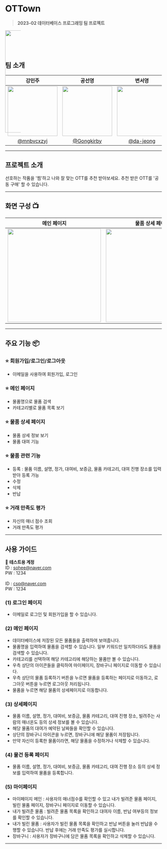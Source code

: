 # OTTown
> **2023-02 데이터베이스 프로그래밍 팀 프로젝트** 

<div align="center" style="width:50px; height:50px" >
 <img width="329px" src="https://github.com/mnbvcxzyj/DBDB-deep/assets/101444425/1a485402-d3b9-40b1-a10b-72fac7017bf5" alt="joongologo" border="0">
</div>

<br/>

## 팀 소개

|      강민주       |          공선영         |       변서영           |            유경민           |                                                                                                  
| :------------------------------------------------------------------------------: | :---------------------------------------------------------------------------------------------------------------------------------------------------: | :---------------------------------------------------------------------------------------------------------------------------------------------------------------------------------------------------: | :---------------------------------------------------------------------------------------------------------------------------------------------------------------------------------------------------: | 
|   <img width="160px" src="https://avatars.githubusercontent.com/u/101444425?v=4"  />    |                      <img width="160px" src="https://avatars.githubusercontent.com/u/102174849?v=4" />    |                   <img width="160px" src="https://avatars.githubusercontent.com/u/80518843?v=4"/>   |                     <img width="160px" src="https://avatars.githubusercontent.com/u/80339766?v=4"/>
|   [@mnbvcxzyj](https://github.com/mnbvcxzyj)   |    [@Gongkirby](https://github.com/Gongkirby)  | [@da-jeong](https://github.com/da-jeong)  | [@hyunseo-han](https://github.com/hyunseo-han) | 

---


## 프로젝트 소개
선호하는 작품을 '찜'하고 나와 잘 맞는 OTT를 추천 받아보세요.
추천 받은 OTT를 '공동 구매' 할 수 있습니다.

---
## 화면 구성 📺
| 메인 페이지  |  물품 상세 페이지   |  빌려준 물품 페이지   |  빌린 물품 페이지  |  장바구니 페이지  | 
| :-------: | :------------: | :------------: | :------------: |  :------------: |  
|  <img width="300" src="https://github.com/mnbvcxzyj/DBDB-deep/assets/101444425/d7d84224-ff1d-414b-bb82-f7a3b0a1153a"/> |  <img width="300" src="https://github.com/mnbvcxzyj/DBDB-deep/assets/101444425/791e3072-7e53-4274-a4b8-dba06595e8fc"/>|  <img width="300" src="https://github.com/mnbvcxzyj/DBDB-deep/assets/101444425/cbc71b1d-acc5-4633-bb8f-22d7308f8d62"/>|  <img width="300" src="https://github.com/mnbvcxzyj/DBDB-deep/assets/101444425/3a9755aa-5485-43d2-80b0-75d9167ef80c)"/> |  <img width="300" src="https://github.com/mnbvcxzyj/DBDB-deep/assets/101444425/816dfb66-7371-4efc-82b7-b1def9310fa1"/> | 

---
## 주요 기능 📦

### ⭐️ 회원가입/로그인/로그아웃
- 이메일을 사용하여 회원가입, 로그인 

### ⭐️ 메인 페이지 
- 물품명으로 물품 검색
- 카테고리별로 물품 목록 보기

### ⭐️ 물품 상세 페이지
- 물품 상세 정보 보기
- 물품 대여 기능
 
### ⭐️ 물품 관련 기능 
- 등록 : 물품 이름, 설명, 정가, 대여비, 보증금, 물품 카테고리, 대여 진행 장소를 입력 받아 등록 가능
- 수정
- 삭제
- 반납

### ⭐️ 거래 만족도 평가 
- 자신의 매너 점수 조회
- 거래 만족도 평가
---
## 사용 가이드
🔐 **테스트용 계정** <br/>
ID : sohee@naver.com <br/>
PW : 1234 <br/>
<br/>
ID : csp@naver.com <br/>
PW : 1234

### (1) 로그인 페이지
- 이메일로 로그인 및 회원가입을 할 수 있습니다. 

### (2) 메인 페이지
- 데이터베이스에 저장된 모든 물품들을 출력하여 보여줍니다. 
- 물품명을 입력하여 물품을 검색할 수 있습니다. 일부 키워드만 일치하더라도 물품을 검색할 수 있습니다. 
- 카테고리를 선택하여 해당 카테고리에 해당하는 물품만 볼 수 있습니다. 
- 우측 상단의 아이콘들을 클릭하여 마이페이지, 장바구니 페이지로 이동할 수 있습니다.
- 우측 상단의 물품 등록하기 버튼을 누르면 물품을 등록하는 페이지로 이동하고, 로그아웃 버튼을 누르면 로그아웃 처리됩니다. 
- 물품을 누르면 해당 물품의 상세페이지로 이동합니다.

### (3) 상세페이지 
- 물품 이름, 설명, 정가, 대여비, 보증금, 물품 카테고리, 대여 진행 장소, 빌려주는 사람의 매너온도 등의 상세 정보를 볼 수 있습니다.
- 해당 물품의 대여가 예약된 날짜들을 확인할 수 있습니다.
- 상단의 장바구니 아이콘을 누르면, 장바구니에 해당 물품이 저장됩니다. 
- 만약 자신이 등록한 물품이라면, 해당 물품을 수정하거나 삭제할 수 있습니다.

### (4) 물건 등록 페이지 
-  물품 이름, 설명, 정가, 대여비, 보증금, 물품 카테고리, 대여 진행 장소 등의 상세 정보를 입력하여 물품을 등록합니다.

### (5) 마이페이지 
- 마이페이지 메인 : 사용자의 매너점수를 확인할 수 있고 내가 빌려준 물품 페이지, 빌린 물품 페이지, 장바구니 페이지로 이동할 수 있습니다.
- 내가 빌려준 물품 : 빌려준 물품 목록을 확인하고 대여자 이름, 반납 여부등의 정보를 확인할 수 있습니다. 
- 내가 빌린 물품 : 사용자가 빌린 물품 목록을 확인하고 반납 버튼을 눌러 반납을 수행할 수 있습니다. 반납 후에는 거래 만족도 평가를 실시합니다. 
- 장바구니 : 사용자가 장바구니에 담은 물품 목록을 확인하고 삭제할 수 있습니다. 
---

